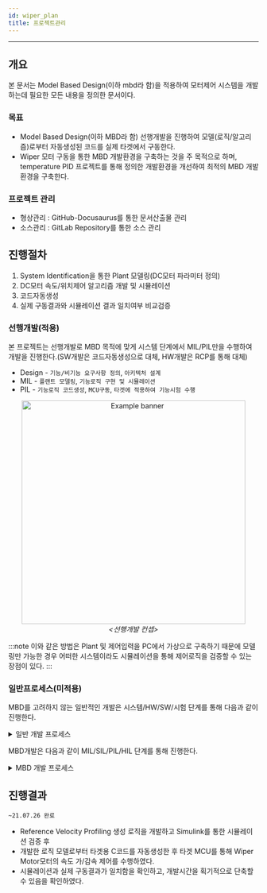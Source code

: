 ```yaml
---
id: wiper_plan
title: 프로젝트관리
---
```


---

## 개요

본 문서는 Model Based Design(이하 mbd라 함)을 적용하여 모터제어 시스템을 개발하는데 필요한 모든 내용을 정의한 문서이다.

### 목표

* Model Based Design(이하 MBD라 함) 선행개발을 진행하여 모델(로직/알고리즘)로부터 자동생성된 코드를 실제 타겟에서 구동한다.
* Wiper 모터 구동을 통한 MBD 개발환경을 구축하는 것을 주 목적으로 하며, temperature PID 프로젝트를 통해 정의한 개발환경을 개선하여 최적의 MBD 개발환경을 구축한다.

### 프로젝트 관리

* 형상관리 : GitHub-Docusaurus를 통한 문서산출물 관리
* 소스관리 : GitLab Repository를 통한 소스 관리

## 진행절차

1. System Identification을 통한 Plant 모델링(DC모터 파라미터 정의)
2. DC모터 속도/위치제어 알고리즘 개발 및 시뮬레이션
3. 코드자동생성
4. 실제 구동결과와 시뮬레이션 결과 일치여부 비교검증

### 선행개발(적용)

본 프로젝트는 선행개발로 MBD 목적에 맞게 시스템 단계에서 MIL/PIL만을 수행하여 개발을 진행한다.(SW개발은 코드자동생성으로 대체, HW개발은 RCP를 통해 대체)
* Design - `기능/비기능 요구사항 정의`, `아키텍처 설계`
* MIL - `플랜트 모델링`, `기능로직 구현 및 시뮬레이션`
* PIL - `기능로직 코드생성`, `MCU구동`, `타겟에 적용하여 기능시험 수행`

<p align="center">
	<img
		src={require('/img/2_mbd/2_pil_simulation_concept.png').default}
		width="450"
		alt="Example banner"
	/><br/><em>&lt;선행개발 컨셉&gt;</em>
</p>

:::note
이와 같은 방법은 Plant 및 제어입력을 PC에서 가상으로 구축하기 때문에 모델링만 가능한 경우 어떠한 시스템이라도 시뮬레이션을 통해 제어로직을 검증할 수 있는 장점이 있다.
:::

### 일반프로세스(미적용)

MBD를 고려하지 않는 일반적인 개발은 시스템/HW/SW/시험 단계를 통해 다음과 같이 진행한다.
<details><summary>일반 개발 프로세스</summary>
	<details><summary>1.시스템</summary>
		<details><summary>1.1 시스템 설계</summary>
			<div>1.1.1 기능정의</div>
			<div>1.1.2 아키텍처 설계</div>
			<div>MBD 아키텍처 설계 단계에서 Function블록 내부 로직/알고리즘 개발 없이 시스템에 대한 전체 구조를 구상/구현한다.</div>
			<div>1.1.3 분석(FMEA/FTA/PMHF/LFM) 및 아키텍처 개정</div>
		</details>
		<details><summary>1.2 플랜트 모델링</summary>
			<div>1.2.1 위치/속도측정</div>
			<div>1.2.2 System Identification</div>
			<div>1.2.3 DC모터 속도/위치제어 알고리즘 개발 및 시뮬레이션</div>
		</details>
		<details><summary>1.3 PIL단계 기능로직 개발 및 시뮬레이션</summary>
			<div>1.3.1 HW/SW인터페이스 설계</div>
			<div>HSI 단계에서 실제 하드웨어 구성, 펌웨어 설명, Embedded Coder 설정 등을 정의한다.</div>
		</details>
	</details>
	<details><summary>2. 소프트웨어</summary>
		<div>2.1 기능 Sequence Diagram</div>
		<div>2.2 Class Diagram을 통한 SW아키텍처 설계 (Matlab2021a class diagram 지원)</div>
	</details>
	<details><summary>3. 하드웨어</summary>
		<div>3.1 Schematic</div>
		<div>3.2 펌웨어 동작확인</div>
	</details>
	<details><summary>4. 시험</summary>
		<div>4.1 선행단계에서는 시스템 레벨의 기능테스트만을 수행한다.</div>
	</details>
</details>

MBD개발은 다음과 같이 MIL/SIL/PIL/HIL 단계를 통해 진행한다.

<details><summary>MBD 개발 프로세스</summary>
	<div>
	<p align="center">
		<img
			src={require('/img/2_mbd/1_mil_sil_pil.png').default}
			width="450"
			alt="Example banner"
		/>
	</p>
	</div>
	<details><summary>1. MIL (Model In the Loop)</summary>
		<div>Plant 모델링을 완료하면 제어로직을 개발하고 시뮬레이션을 통해 동작 결과를 확인할 수 있다.</div>
	</details>
	<details><summary>2. SIL (Software In the Loop)</summary>
		<div>제어로직 개발이 완료되면 타겟보드에서 동작될 코드를 자동생성하고, 무결성을 검증한다.</div>
	</details>
	<details><summary>3. PIL (Processor In the Loop)</summary>
		<div>실제 제어대상이 준비되지 않은 경우 타겟보드에서 코드를 동작시켜 결과를 확인하고,</div>
	</details>
	<details><summary>4. HIL (Hardware In the Loop)</summary>
		<div>실제 제어대상이 준비된 경우 시스템 기능/비기능 테스트를 수행한다.</div>
	</details>
</details>

## 진행결과

`~21.07.26 완료`
* Reference Velocity Profiling 생성 로직을 개발하고 Simulink를 통한 시뮬레이션 검증 후
* 개발한 로직 모델로부터 타겟용 C코드를 자동생성한 후 타겟 MCU를 통해 Wiper Motor모터의 속도 가/감속 제어를 수행하였다.
* 시뮬레이션과 실제 구동결과가 일치함을 확인하고, 개발시간을 획기적으로 단축할 수 있음을 확인하였다.

